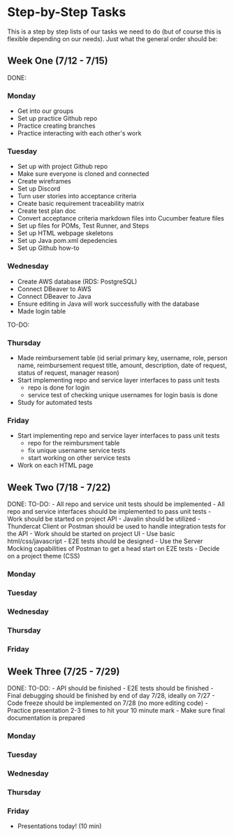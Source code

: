# Step-by-Step Tasks

This is a step by step lists of our tasks we need to do (but of course this is flexible depending on our needs). Just what the general order should be:

## Week One (7/12 - 7/15)

DONE:

### Monday
- Get into our groups
- Set up practice Github repo
- Practice creating branches
- Practice interacting with each other's work

### Tuesday
- Set up with project Github repo
- Make sure everyone is cloned and connected
- Create wireframes
- Set up Discord
- Turn user stories into acceptance criteria
- Create basic requirement traceability matrix
- Create test plan doc
- Convert acceptance criteria markdown files into Cucumber feature files
- Set up files for POMs, Test Runner, and Steps
- Set up HTML webpage skeletons
- Set up Java pom.xml depedencies
- Set up Github how-to

### Wednesday
- Create AWS database (RDS: PostgreSQL)
- Connect DBeaver to AWS
- Connect DBeaver to Java
- Ensure editing in Java will work successfully with the database
- Made login table

TO-DO:

### Thursday
- Made reimbursement table (id serial primary key, username, role, person name, reimbursement request title, amount, description, date of request, status of request, manager reason) 
- Start implementing repo and service layer interfaces to pass unit tests
    - repo is done for login
    - service test of checking unique usernames for login basis is done
- Study for automated tests

### Friday
- Start implementing repo and service layer interfaces to pass unit tests
    - repo for the reimbursment table
    - fix unique username service tests
    - start working on other service tests
- Work on each HTML page

## Week Two (7/18 - 7/22)

DONE:
TO-DO:
    - All repo and service unit tests should be implemented
    - All repo and service interfaces should be implemented to pass unit tests
    - Work should be started on project API
        - Javalin should be utilized
        - Thundercat Client or Postman should be used to handle integration tests for the API
    - Work should be started on project UI
        - Use basic html/css/javascript
    - E2E tests should be designed
        - Use the Server Mocking capabilities of Postman to get a head start on E2E tests
    - Decide on a project theme (CSS)

### Monday
### Tuesday
### Wednesday
### Thursday
### Friday

## Week Three (7/25 - 7/29)

DONE:
TO-DO:
    - API should be finished
    - E2E tests should be finished
    - Final debugging should be finished by end of day 7/28, ideally on 7/27
    - Code freeze should be implemented on 7/28 (no more editing code)
    - Practice presentation 2-3 times to hit your 10 minute mark
    - Make sure final documentation is prepared

### Monday
### Tuesday
### Wednesday
### Thursday
### Friday
- Presentations today! (10 min)